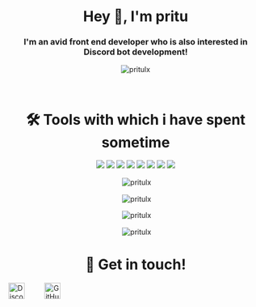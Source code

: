 <h1 align="center">Hey 👋, I'm pritu</h1>
<h3 align="center">I'm an avid front end developer who is also interested in Discord bot development!</h3>

<p align="center"> <img src="https://komarev.com/ghpvc/?username=pritulx&style=flat-square" alt="pritulx" /> </p>

<!-- - 👨‍💻 All of my projects are available at **[https://sujalgoel.ml](https://sujalgoel.ml)** -->

<!-- - 📫 Reach me at **[goelsujal9@gmail.com](https://mail.google.com/mail/u/0/?view=cm&fs=1&to=goelsujal9@gmail.com)** -->
<br>
<h1 align="center">🛠️ Tools with which i have spent sometime</h1>
<p align="center"><img src="https://img.shields.io/badge/node.js%20-%2343853D.svg?&style=for-the-badge&logo=node.js&logoColor=white"/>   <img src="https://img.shields.io/badge/javascript%20-%23323330.svg?&style=for-the-badge&logo=javascript&logoColor=%23F7DF1E"/>   <img src="https://img.shields.io/badge/html5%20-%23E34F26.svg?&style=for-the-badge&logo=html5&logoColor=white"/>   <img src="https://img.shields.io/badge/css3%20-%231572B6.svg?&style=for-the-badge&logo=css3&logoColor=white"/> <img src="https://img.shields.io/badge/express.js%20-%23404d59.svg?&style=for-the-badge"/>   <img src="https://img.shields.io/badge/react%20-%2320232a.svg?&style=for-the-badge&logo=react&logoColor=%2361DAFB"/>   <img src="https://img.shields.io/badge/github%20-%23121011.svg?&style=for-the-badge&logo=github&logoColor=white"/>   <img src ="https://img.shields.io/badge/MongoDB-%234ea94b.svg?&style=for-the-badge&logo=mongodb&logoColor=white"/></p>

<p align="center">&nbsp;<img align="center" src="https://github-readme-stats.vercel.app/api/top-langs/?username=pritulx&layout=compact&hide=html" alt="pritulx" /></p>
<p align="center">&nbsp;<img align="center" src="https://github-profile-trophy.vercel.app/?username=pritulx&row=2&column=3" alt="pritulx" /></p>
<p align="center">&nbsp;<img align="center" src="https://github-readme-stats.vercel.app/api?username=pritulx&show_icons=true" alt="pritulx" /></p>
<p align="center">&nbsp;<img align="center" src="https://github-readme-streak-stats.herokuapp.com/?user=pritulx" alt="pritulx" /></p>
<h1 align="center">🤝 Get in touch!</h1>
<p align="center">

<a href="https://discord.com/users/741549223127941170" target="_blank"><img alt="Discord" title="Discord" height="32" width="32" src="https://raw.githubusercontent.com/peterthehan/peterthehan/master/assets/discord.svg"></a>&nbsp;&nbsp;&nbsp;&nbsp;&nbsp;&nbsp;&nbsp;&nbsp;&nbsp;
  <a href="https://github.com/pritulx"><img alt="GitHub" title="GitHub" height="32" width="32" src="https://raw.githubusercontent.com/peterthehan/peterthehan/master/assets/github.svg"></a>
</p>
